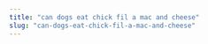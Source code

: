 ```yaml
---
title: "can dogs eat chick fil a mac and cheese"
slug: "can-dogs-eat-chick-fil-a-mac-and-cheese"
---
```


